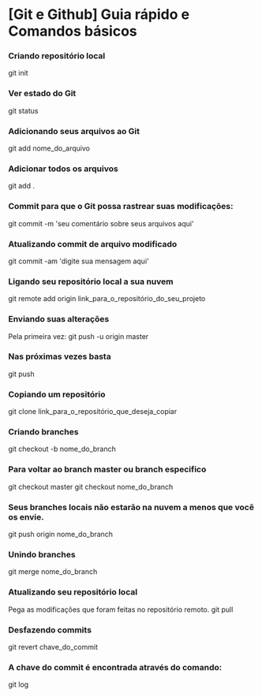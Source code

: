 # [Git e Github] Guia rápido e Comandos básicos


### Criando repositório local
git init
### Ver estado do Git
git status
### Adicionando seus arquivos ao Git
git add nome_do_arquivo
### Adicionar todos os arquivos
git add .
### Commit para que o Git possa rastrear suas modificações:
git commit -m 'seu comentário sobre seus arquivos aqui'
### Atualizando commit de arquivo modificado
git commit -am 'digite sua mensagem aqui'
### Ligando seu repositório local a sua nuvem
git remote add origin link_para_o_repositório_do_seu_projeto
### Enviando suas alterações
Pela primeira vez:
git push -u origin master
### Nas próximas vezes basta
git push
### Copiando um repositório
git clone link_para_o_repositório_que_deseja_copiar
### Criando branches
git checkout -b nome_do_branch
### Para voltar ao branch master ou branch especifico
git checkout master
git checkout nome_do_branch
### Seus branches locais não estarão na nuvem a menos que você os envie.
git push origin nome_do_branch
### Unindo branches
git merge nome_do_branch
### Atualizando seu repositório local
Pega as modificações que foram feitas no repositório remoto.
git pull
### Desfazendo commits
git revert chave_do_commit
### A chave do commit é encontrada através do comando:
git log